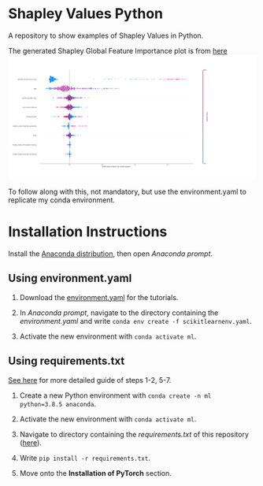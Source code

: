 # Shapley Values Python
A repository to show examples of Shapley Values in Python.

The generated Shapley Global Feature Importance plot is from [here](https://hutsons-hacks.info/training-xgboost-model-and-assessing-feature-importance-using-shapley-values-in-sci-kit-learn)
![Screenshot](plots/global_shap.png)

To follow along with this, not mandatory, but use the environment.yaml to replicate my conda environment. 

# Installation Instructions

Install the [Anaconda distribution](https://www.anaconda.com/products/individual), then open *Anaconda prompt*.

## Using environment.yaml

1. Download the [environment.yaml](https://github.com/StatsGary/ShapleyValuesPython/blob/main/scikitlearnenv.yml) for the tutorials.

2. In *Anaconda prompt*, navigate to the directory containing the *environment.yaml* and write `conda env create -f scikitlearnenv.yaml`.

3. Activate the new environment with `conda activate ml`.

## Using requirements.txt

[See here](https://towardsdatascience.com/how-to-setup-python-for-machine-learning-173cb25f0206?sk=8e25eb341c8910209ff683071650c180) for more detailed guide of steps 1-2, 5-7.

1. Create a new Python environment with `conda create -n ml python=3.8.5 anaconda`.

2. Activate the new environment with `conda activate ml`.

3. Navigate to directory containing the *requirements.txt* of this repository ([here](https://github.com/StatsGary/ShapleyValuesPython/blob/main/requirements.txt)).

4. Write `pip install -r requirements.txt`.

5. Move onto the **Installation of PyTorch** section.



